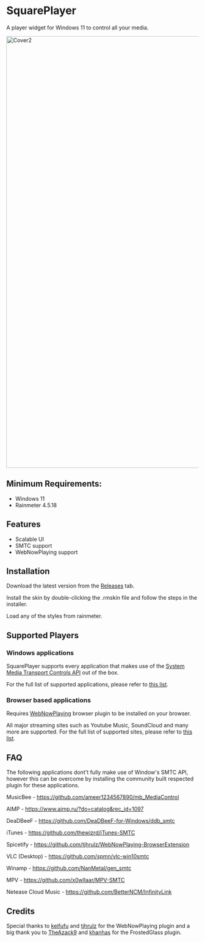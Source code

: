 # SquarePlayer
A player widget for Windows 11 to control all your media.

<img width="1130" alt="Cover2" src="https://github.com/Meti0X7CB/SquarePlayer/assets/8690114/7ad12cb4-cafe-4c48-9683-775c9e7a8a7f">

## Minimum Requirements:
- Windows 11
- Rainmeter 4.5.18

## Features
- Scalable UI
- SMTC support
- WebNowPlaying support

## Installation
Download the latest version from the [Releases](https://github.com/Meti0X7CB/SquarePlayer/releases) tab.

Install the skin by double-clicking the .rmskin file and follow the steps in the installer.

Load any of the styles from rainmeter.

## Supported Players
### Windows applications 
SquarePlayer supports every application that makes use of the [System Media Transport Controls API](https://learn.microsoft.com/en-us/uwp/api/windows.media.systemmediatransportcontrols?view=winrt-22621) out of the box.

For the full list of supported applications, please refer to [this list](https://github.com/ModernFlyouts-Community/ModernFlyouts/blob/main/docs/GSMTC-Support-And-Popular-Apps.md).

### Browser based applications 
Requires [WebNowPlaying](https://wnp.keifufu.dev/extension/getting-started) browser plugin to be installed on your browser.

All major streaming sites such as Youtube Music, SoundCloud and many more are supported. For the full list of supported sites, please refer to [this list](https://wnp.keifufu.dev/supported-sites).

## FAQ
The following applications dont't fully make use of Window's SMTC API, however this can be overcome by installing the community built respected plugin for these applications.

MusicBee - https://github.com/ameer1234567890/mb_MediaControl

AIMP - https://www.aimp.ru/?do=catalog&rec_id=1097

DeaDBeeF - https://github.com/DeaDBeeF-for-Windows/ddb_smtc

iTunes - https://github.com/thewizrd/iTunes-SMTC

Spicetify - https://github.com/tjhrulz/WebNowPlaying-BrowserExtension

VLC (Desktop) - https://github.com/spmn/vlc-win10smtc

Winamp - https://github.com/NanMetal/gen_smtc

MPV - https://github.com/x0wllaar/MPV-SMTC

Netease Cloud Music - https://github.com/BetterNCM/InfinityLink

## Credits
Special thanks to [keifufu](https://github.com/keifufu) and [tjhrulz](https://github.com/tjhrulz/) for the WebNowPlaying plugin and a big thank you to [TheAzack9](https://github.com/TheAzack9) and [khanhas](https://github.com/khanhas) for the FrostedGlass plugin.
